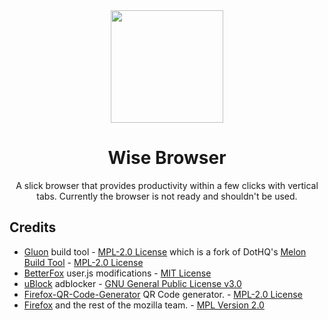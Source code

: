 <div align="center">
<img src="https://raw.githubusercontent.com/WiseBrowser/assets/main/wiselogo.png" height="180" width="180">

# Wise Browser
A slick browser that provides productivity within a few clicks with vertical tabs. Currently the browser is not ready and shouldn't be used.
</div>

## Credits

- [Gluon](https://github.com/pulse-browser/gluon) build tool - [MPL-2.0 License](https://github.com/pulse-browser/gluon/blob/main/LICENSE) which is a fork of DotHQ's [Melon Build Tool](https://github.com/dothq/melon) - [MPL-2.0 License](https://github.com/dothq/melon/blob/main/LICENSE)
- [BetterFox](https://github.com/yokoffing/Better-Fox) user.js modifications - [MIT License](https://github.com/yokoffing/Better-Fox/blob/master/LICENSE) 
- [uBlock](https://github.com/gorhill/uBlock) adblocker - [GNU General Public License v3.0](https://github.com/gorhill/uBlock/blob/master/LICENSE.txt)
- [Firefox-QR-Code-Generator](https://github.com/pulse-browser/firefox-qr-generator) QR Code generator. - [MPL-2.0 License](https://github.com/pulse-browser/firefox-qr-generator/blob/main/LICENSE)
- [Firefox](https://firefox.com) and the rest of the mozilla team. - [MPL Version 2.0](https://www.mozilla.org/en-US/MPL/2.0/)
